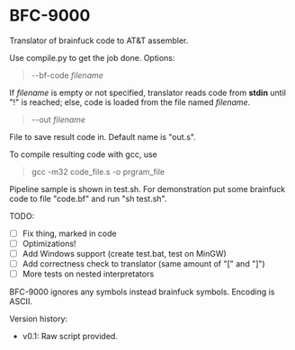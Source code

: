 # BFC-9000
Translator of brainfuck code to AT&amp;T assembler.

Use compile.py to get the job done.
Options:

>--bf-code *filename*

If *filename* is empty or not specified, translator reads code from **stdin** until "!" is reached; else, code is loaded from the file named *filename*.

>--out *filename*

File to save result code in. Default name is "out.s".

To compile resulting code with gcc, use

> gcc -m32 code_file.s -o prgram_file

Pipeline sample is shown in test.sh. For demonstration put some brainfuck code to file "code.bf" and run "sh test.sh".

TODO:
- [ ] Fix thing, marked in code
- [ ] Optimizations!
- [ ] Add Windows support (create test.bat, test on MinGW)
- [ ] Add correctness check to translator (same amount of "[" and "]")
- [ ] More tests on nested interpretators

BFC-9000 ignores any symbols instead brainfuck symbols. Encoding is ASCII.

Version history:
- v0.1: Raw script provided. 